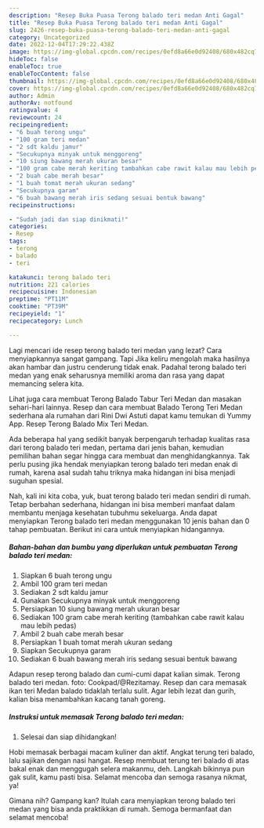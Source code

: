 ```yaml
---
description: "Resep Buka Puasa Terong balado teri medan Anti Gagal"
title: "Resep Buka Puasa Terong balado teri medan Anti Gagal"
slug: 2426-resep-buka-puasa-terong-balado-teri-medan-anti-gagal
category: Uncategorized
date: 2022-12-04T17:29:22.438Z
image: https://img-global.cpcdn.com/recipes/0efd8a66e0d92408/680x482cq70/terong-balado-teri-medan-foto-resep-utama.jpg
hideToc: false
enableToc: true
enableTocContent: false
thumbnail: https://img-global.cpcdn.com/recipes/0efd8a66e0d92408/680x482cq70/terong-balado-teri-medan-foto-resep-utama.jpg
cover: https://img-global.cpcdn.com/recipes/0efd8a66e0d92408/680x482cq70/terong-balado-teri-medan-foto-resep-utama.jpg
author: Admin
authorAv: notfound
ratingvalue: 4
reviewcount: 24
recipeingredient:
- "6 buah terong ungu"
- "100 gram teri medan"
- "2 sdt kaldu jamur"
- "Secukupnya minyak untuk menggoreng"
- "10 siung bawang merah ukuran besar"
- "100 gram cabe merah keriting tambahkan cabe rawit kalau mau lebih pedas"
- "2 buah cabe merah besar"
- "1 buah tomat merah ukuran sedang"
- "Secukupnya garam"
- "6 buah bawang merah iris sedang sesuai bentuk bawang"
recipeinstructions:

- "Sudah jadi dan siap dinikmati!"
categories:
- Resep
tags:
- terong
- balado
- teri

katakunci: terong balado teri 
nutrition: 221 calories
recipecuisine: Indonesian
preptime: "PT11M"
cooktime: "PT39M"
recipeyield: "1"
recipecategory: Lunch

---
```



Lagi mencari ide resep terong balado teri medan yang lezat? Cara menyiapkannya sangat gampang. Tapi Jika keliru mengolah maka hasilnya akan hambar dan justru cenderung tidak enak. Padahal terong balado teri medan yang enak seharusnya memiliki aroma dan rasa yang dapat memancing selera kita.


Lihat juga cara membuat Terong Balado Tabur Teri Medan dan masakan sehari-hari lainnya. Resep dan cara membuat Balado Terong Teri Medan sederhana ala rumahan dari Rini Dwi Astuti dapat kamu temukan di Yummy App. Resep Terong Balado Mix Teri Medan.

Ada beberapa hal yang sedikit banyak berpengaruh terhadap kualitas rasa dari terong balado teri medan, pertama dari jenis bahan, kemudian pemilihan bahan segar hingga cara membuat dan menghidangkannya. Tak perlu pusing jika hendak menyiapkan terong balado teri medan enak di rumah, karena asal sudah tahu triknya maka hidangan ini bisa menjadi suguhan spesial.


Nah, kali ini kita coba, yuk, buat terong balado teri medan sendiri di rumah. Tetap berbahan sederhana, hidangan ini bisa memberi manfaat dalam membantu menjaga kesehatan tubuhmu sekeluarga. Anda dapat menyiapkan Terong balado teri medan menggunakan 10 jenis bahan dan 0 tahap pembuatan. Berikut ini cara untuk menyiapkan hidangannya.

<!--inarticleads1-->

##### Bahan-bahan dan bumbu yang diperlukan untuk pembuatan Terong balado teri medan:

1. Siapkan 6 buah terong ungu
1. Ambil 100 gram teri medan
1. Sediakan 2 sdt kaldu jamur
1. Gunakan Secukupnya minyak untuk menggoreng
1. Persiapkan 10 siung bawang merah ukuran besar
1. Sediakan 100 gram cabe merah keriting (tambahkan cabe rawit kalau mau lebih pedas)
1. Ambil 2 buah cabe merah besar
1. Persiapkan 1 buah tomat merah ukuran sedang
1. Siapkan Secukupnya garam
1. Sediakan 6 buah bawang merah iris sedang sesuai bentuk bawang


Adapun resep terong balado dan cumi-cumi dapat kalian simak. Terong balado teri medan. foto: Cookpad/@Rezitamay. Resep dan cara memasak ikan teri Medan balado tidaklah terlalu sulit. Agar lebih lezat dan gurih, kalian bisa menambahkan kacang tanah goreng. 

<!--inarticleads2-->

##### Instruksi untuk memasak Terong balado teri medan:


1. Selesai dan siap dihidangkan!

Hobi memasak berbagai macam kuliner dan aktif. Angkat terung teri balado, lalu sajikan dengan nasi hangat. Resep membuat terung teri balado di atas bakal enak dan menggugah selera makanmu, deh. Langkah bikinnya pun gak sulit, kamu pasti bisa. Selamat mencoba dan semoga rasanya nikmat, ya! 

Gimana nih? Gampang kan? Itulah cara menyiapkan terong balado teri medan yang bisa anda praktikkan di rumah. Semoga bermanfaat dan selamat mencoba!
